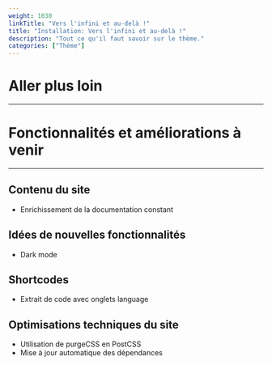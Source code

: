```yaml
---
weight: 1030
linkTitle: "Vers l'infini et au-delà !"
title: "Installation: Vers l'infini et au-delà !"
description: "Tout ce qu'il faut savoir sur le thème."
categories: ["Thème"]
---
```


# Aller plus loin
---

# Fonctionnalités et améliorations à venir
---

## Contenu du site
* Enrichissement de la documentation constant

## Idées de nouvelles fonctionnalités
* Dark mode

## Shortcodes
* Extrait de code avec onglets language

## Optimisations techniques du site
* Utilisation de purgeCSS en PostCSS
* Mise à jour automatique des dépendances